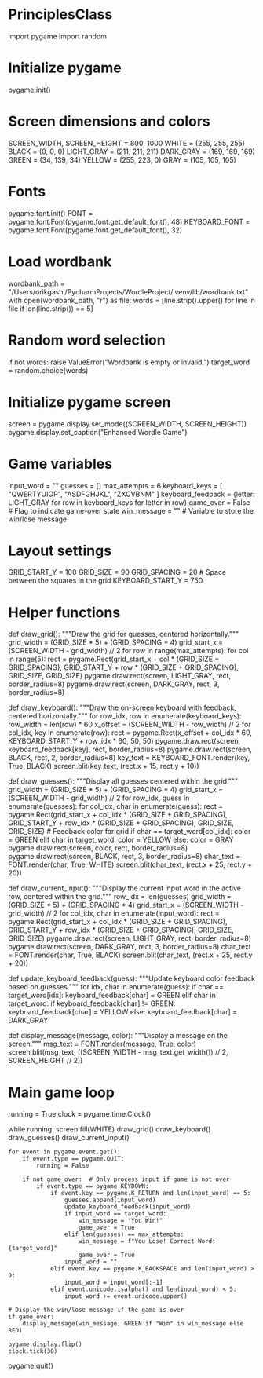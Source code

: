 # PrinciplesClass
import pygame
import random

# Initialize pygame
pygame.init()

# Screen dimensions and colors
SCREEN_WIDTH, SCREEN_HEIGHT = 800, 1000
WHITE = (255, 255, 255)
BLACK = (0, 0, 0)
LIGHT_GRAY = (211, 211, 211)
DARK_GRAY = (169, 169, 169)
GREEN = (34, 139, 34)
YELLOW = (255, 223, 0)
GRAY = (105, 105, 105)

# Fonts
pygame.font.init()
FONT = pygame.font.Font(pygame.font.get_default_font(), 48)
KEYBOARD_FONT = pygame.font.Font(pygame.font.get_default_font(), 32)

# Load wordbank
wordbank_path = "/Users/orikgashi/PycharmProjects/WordleProject/.venv/lib/wordbank.txt"
with open(wordbank_path, "r") as file:
    words = [line.strip().upper() for line in file if len(line.strip()) == 5]

# Random word selection
if not words:
    raise ValueError("Wordbank is empty or invalid.")
target_word = random.choice(words)

# Initialize pygame screen
screen = pygame.display.set_mode((SCREEN_WIDTH, SCREEN_HEIGHT))
pygame.display.set_caption("Enhanced Wordle Game")

# Game variables
input_word = ""
guesses = []
max_attempts = 6
keyboard_keys = [
    "QWERTYUIOP",
    "ASDFGHJKL",
    "ZXCVBNM"
]
keyboard_feedback = {letter: LIGHT_GRAY for row in keyboard_keys for letter in row}
game_over = False  # Flag to indicate game-over state
win_message = ""  # Variable to store the win/lose message

# Layout settings
GRID_START_Y = 100
GRID_SIZE = 90
GRID_SPACING = 20  # Space between the squares in the grid
KEYBOARD_START_Y = 750

# Helper functions
def draw_grid():
    """Draw the grid for guesses, centered horizontally."""
    grid_width = (GRID_SIZE * 5) + (GRID_SPACING * 4)
    grid_start_x = (SCREEN_WIDTH - grid_width) // 2
    for row in range(max_attempts):
        for col in range(5):
            rect = pygame.Rect(grid_start_x + col * (GRID_SIZE + GRID_SPACING), GRID_START_Y + row * (GRID_SIZE + GRID_SPACING), GRID_SIZE, GRID_SIZE)
            pygame.draw.rect(screen, LIGHT_GRAY, rect, border_radius=8)
            pygame.draw.rect(screen, DARK_GRAY, rect, 3, border_radius=8)

def draw_keyboard():
    """Draw the on-screen keyboard with feedback, centered horizontally."""
    for row_idx, row in enumerate(keyboard_keys):
        row_width = len(row) * 60
        x_offset = (SCREEN_WIDTH - row_width) // 2
        for col_idx, key in enumerate(row):
            rect = pygame.Rect(x_offset + col_idx * 60, KEYBOARD_START_Y + row_idx * 60, 50, 50)
            pygame.draw.rect(screen, keyboard_feedback[key], rect, border_radius=8)
            pygame.draw.rect(screen, BLACK, rect, 2, border_radius=8)
            key_text = KEYBOARD_FONT.render(key, True, BLACK)
            screen.blit(key_text, (rect.x + 15, rect.y + 10))

def draw_guesses():
    """Display all guesses centered within the grid."""
    grid_width = (GRID_SIZE * 5) + (GRID_SPACING * 4)
    grid_start_x = (SCREEN_WIDTH - grid_width) // 2
    for row_idx, guess in enumerate(guesses):
        for col_idx, char in enumerate(guess):
            rect = pygame.Rect(grid_start_x + col_idx * (GRID_SIZE + GRID_SPACING), GRID_START_Y + row_idx * (GRID_SIZE + GRID_SPACING), GRID_SIZE, GRID_SIZE)
            # Feedback color for grid
            if char == target_word[col_idx]:
                color = GREEN
            elif char in target_word:
                color = YELLOW
            else:
                color = GRAY
            pygame.draw.rect(screen, color, rect, border_radius=8)
            pygame.draw.rect(screen, BLACK, rect, 3, border_radius=8)
            char_text = FONT.render(char, True, WHITE)
            screen.blit(char_text, (rect.x + 25, rect.y + 20))

def draw_current_input():
    """Display the current input word in the active row, centered within the grid."""
    row_idx = len(guesses)
    grid_width = (GRID_SIZE * 5) + (GRID_SPACING * 4)
    grid_start_x = (SCREEN_WIDTH - grid_width) // 2
    for col_idx, char in enumerate(input_word):
        rect = pygame.Rect(grid_start_x + col_idx * (GRID_SIZE + GRID_SPACING), GRID_START_Y + row_idx * (GRID_SIZE + GRID_SPACING), GRID_SIZE, GRID_SIZE)
        pygame.draw.rect(screen, LIGHT_GRAY, rect, border_radius=8)
        pygame.draw.rect(screen, DARK_GRAY, rect, 3, border_radius=8)
        char_text = FONT.render(char, True, BLACK)
        screen.blit(char_text, (rect.x + 25, rect.y + 20))

def update_keyboard_feedback(guess):
    """Update keyboard color feedback based on guesses."""
    for idx, char in enumerate(guess):
        if char == target_word[idx]:
            keyboard_feedback[char] = GREEN
        elif char in target_word:
            if keyboard_feedback[char] != GREEN:
                keyboard_feedback[char] = YELLOW
        else:
            keyboard_feedback[char] = DARK_GRAY

def display_message(message, color):
    """Display a message on the screen."""
    msg_text = FONT.render(message, True, color)
    screen.blit(msg_text, ((SCREEN_WIDTH - msg_text.get_width()) // 2, SCREEN_HEIGHT // 2))

# Main game loop
running = True
clock = pygame.time.Clock()

while running:
    screen.fill(WHITE)
    draw_grid()
    draw_keyboard()
    draw_guesses()
    draw_current_input()

    for event in pygame.event.get():
        if event.type == pygame.QUIT:
            running = False

        if not game_over:  # Only process input if game is not over
            if event.type == pygame.KEYDOWN:
                if event.key == pygame.K_RETURN and len(input_word) == 5:
                    guesses.append(input_word)
                    update_keyboard_feedback(input_word)
                    if input_word == target_word:
                        win_message = "You Win!"
                        game_over = True
                    elif len(guesses) == max_attempts:
                        win_message = f"You Lose! Correct Word: {target_word}"
                        game_over = True
                    input_word = ""
                elif event.key == pygame.K_BACKSPACE and len(input_word) > 0:
                    input_word = input_word[:-1]
                elif event.unicode.isalpha() and len(input_word) < 5:
                    input_word += event.unicode.upper()

    # Display the win/lose message if the game is over
    if game_over:
        display_message(win_message, GREEN if "Win" in win_message else RED)

    pygame.display.flip()
    clock.tick(30)

pygame.quit()